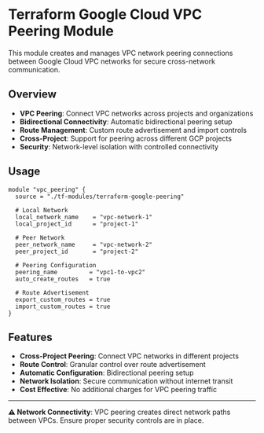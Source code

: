 # Terraform Google Cloud VPC Peering Module

This module creates and manages VPC network peering connections between Google Cloud VPC networks for secure cross-network communication.

## Overview

- **VPC Peering**: Connect VPC networks across projects and organizations
- **Bidirectional Connectivity**: Automatic bidirectional peering setup
- **Route Management**: Custom route advertisement and import controls
- **Cross-Project**: Support for peering across different GCP projects
- **Security**: Network-level isolation with controlled connectivity

## Usage

```hcl
module "vpc_peering" {
  source = "./tf-modules/terraform-google-peering"

  # Local Network
  local_network_name    = "vpc-network-1"
  local_project_id      = "project-1"
  
  # Peer Network  
  peer_network_name     = "vpc-network-2"
  peer_project_id       = "project-2"
  
  # Peering Configuration
  peering_name         = "vpc1-to-vpc2"
  auto_create_routes   = true
  
  # Route Advertisement
  export_custom_routes = true
  import_custom_routes = true
}
```

## Features

- **Cross-Project Peering**: Connect VPC networks in different projects
- **Route Control**: Granular control over route advertisement
- **Automatic Configuration**: Bidirectional peering setup
- **Network Isolation**: Secure communication without internet transit
- **Cost Effective**: No additional charges for VPC peering traffic

---

**⚠️ Network Connectivity**: VPC peering creates direct network paths between VPCs. Ensure proper security controls are in place.
